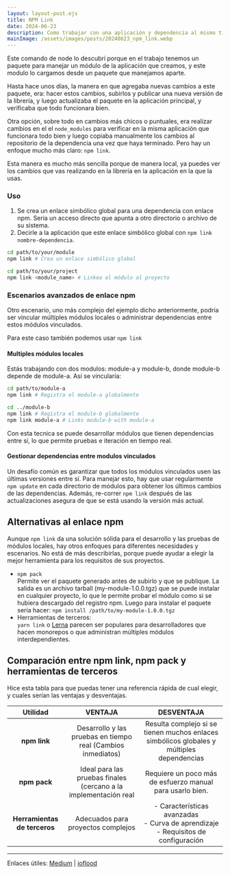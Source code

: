 ```yaml
---
layout: layout-post.ejs
title: NPM Link
date: 2024-06-23
description: Como trabajar con una aplicación y dependencia al mismo tiempo.
mainImage: /assets/images/posts/20240623_npm_link.webp
---
```


Este comando de node lo descubrí porque en el trabajo tenemos un paquete para manejar un módulo de la aplicación que creamos, y este modulo lo cargamos desde un paquete que manejamos aparte.

Hasta hace unos días, la manera en que agregaba nuevas cambios a este paquete, era: hacer estos cambios, subirlos y publicar una nueva versión de la librería, y luego actualizaba el paquete en la aplicación principal, y verificaba que todo funcionara bien.

Otra opción, sobre todo en cambios más chicos o puntuales, era realizar cambios en el el `node_modules` para verificar en la misma aplicación que funcionara todo bien y luego copiaba manualmente los cambios al repositorio de la dependencia una vez que haya terminado. Pero hay un enfoque mucho más claro: `npm link`.

Esta manera es mucho más sencilla porque de manera local, ya puedes ver los cambios que vas realizando en la librería en la aplicación en la que la usas.

### Uso

1) Se crea un enlace simbólico global para una dependencia con enlace npm. Seria un acceso directo que apunta a otro directorio o archivo de su sistema.  
2) Decirle a la aplicación que este enlace simbólico global con `npm link nombre-dependencia`.

```bash
cd path/to/your/module
npm link # Crea un enlace simbólico global 

cd path/to/your/project
npm link <module_name> # Linkea el módulo al proyecto
```

### Escenarios avanzados de enlace npm

Otro escenario, uno más complejo del ejemplo dicho anteriormente, podría ser vincular múltiples módulos locales o administrar dependencias entre estos módulos vinculados.

Para este caso también podemos usar `npm link`

#### Multiples módulos locales
Estás trabajando con dos modulos: module-a y module-b, donde module-b depende de module-a. Así se vincularía:

```bash
cd path/to/module-a
npm link # Registra el module-a globalmente

cd ../module-b
npm link # Registra el module-b globalmente
npm link module-a # Links module-b with module-a
```

Con esta tecnica se puede desarrollar módulos que tienen dependencias entre sí, lo que permite pruebas e iteración en tiempo real.

#### Gestionar dependencias entre modulos vinculados
Un desafío común es garantizar que todos los módulos vinculados usen las últimas versiones entre sí. Para manejar esto, hay que usar regularmente `npm update` en cada directorio de módulos para obtener los últimos cambios de las dependencias. Además, re-correr `npm link` después de las actualizaciones asegura de que se está usando la versión más actual.

## Alternativas al enlace npm
Aunque `npm link` da una solución sólida para el desarrollo y las pruebas de módulos locales, hay otros enfoques para diferentes necesidades y escenarios. No está de más describirlas, porque puede ayudar a elegir la mejor herramienta para los requisitos de sus proyectos. 

- `npm pack` <br>
Permite ver el paquete generado antes de subirlo y que se publique. La salida es un archivo tarball (my-module-1.0.0.tgz) que se puede instalar en cualquier proyecto, lo que le permite probar el módulo como si se hubiera descargado del registro npm. Luego para instalar el paquete sería hacer: `npm install /path/to/my-module-1.0.0.tgz`
- Herramientas de terceros:  <br>
`yarn link` o [Lerna](https://lerna.js.org/) parecen ser populares para desarrolladores que hacen monorepos o que administran múltiples módulos interdependientes.

## Comparación entre npm link, npm pack y herramientas de terceros

Hice esta tabla para que puedas tener una referencia rápida de cual elegir, y cuales serían las ventajas y desventajas.

|           Utilidad           |                              VENTAJA                             |                                          DESVENTAJA                                          |
|:----------------------------:|:----------------------------------------------------------------:|:--------------------------------------------------------------------------------------------:|
| **npm link**                 |   Desarrollo y las pruebas en tiempo real  (Cambios inmediatos)  | Resulta complejo si se tienen muchos  enlaces simbólicos globales  y múltiples dependencias  |
| **npm pack**                 | Ideal para las pruebas finales (cercano a la implementación real |                  Requiere un poco más de esfuerzo  manual para usarlo bien.                  |
| **Herramientas de terceros** |                Adecuados para proyectos complejos                |       - Características   avanzadas <br> - Curva de aprendizaje<br> - Requisitos de configuración       |

<hr style="height: .5px" />

Enlaces útiles:
[Medium](https://medium.com/dailyjs/how-to-use-npm-link-7375b6219557) |
[ioflood](https://ioflood.com/blog/npm-link/)